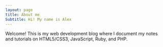 ```yaml
---
layout: page
title: About me
Subtitle: Hi! My name is Alex
---
```


Welcome! This is my web development blog where I document my notes and tutorials on HTML5/CSS3, JavaScript, Ruby, and PHP.  
